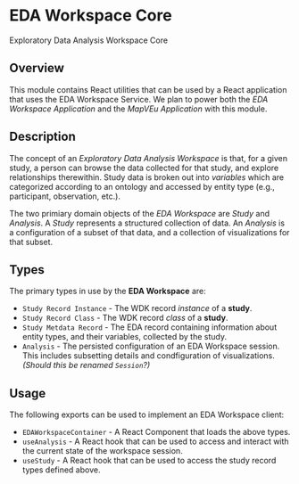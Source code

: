 # EDA Workspace Core

Exploratory Data Analysis Workspace Core

## Overview

This module contains React utilities that can be used by a React application that uses the EDA Workspace Service. We plan to power both the *EDA Workspace Application* and the *MapVEu Application* with this module.

## Description

The concept of an _Exploratory Data Analysis Workspace_ is that, for a given study, a person can browse the data collected for that study, and explore relationships therewithin. Study data is broken out into _variables_ which are categorized according to an ontology and accessed by entity type (e.g., participant, observation, etc.).

The two primiary domain objects of the _EDA Workspace_ are _Study_ and _Analysis_. A _Study_ represents a structured collection of data. An _Analysis_ is a configuration of a subset of that data, and a collection of visualizations for that subset.

## Types

The primary types in use by the **EDA Workspace** are:

* `Study Record Instance` - The WDK record _instance_ of a **study**.
* `Study Record Class` - The WDK record _class_ of a **study**.
* `Study Metdata Record` - The EDA record containing information about entity types, and their variables, collected by the study.
* `Analysis` - The persisted configuration of an EDA Workspace session. This includes subsetting details and condfiguration of visualizations.  _(Should this be renamed `Session`?)_

## Usage

The following exports can be used to implement an EDA Workspace client:

* `EDAWorkspaceContainer` - A React Component that loads the above types.
* `useAnalysis` - A React hook that can be used to access and interact with the current state of the workspace session.
* `useStudy` - A React hook that can be used to access the study record types defined above.
